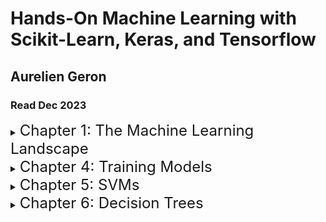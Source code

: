 # Hands-On Machine Learning with Scikit-Learn, Keras, and Tensorflow
## Aurelien Geron
### Read Dec 2023

<details>
<summary><font size=5>Chapter 1: The Machine Learning Landscape</font></summary>


- The ML landscape is the art / science of programming computers to learn from data. They can learn complex relationships between data points to be predictive of new data
- ML is good for when a solution requires a long list of rules, for when traditional approaches yield no good results, fluctuating environments - a ML system can adapt to new data, or getting insights from large amounts of data
- Types of learning
    - Supervised learning - labels are known so the target can be shown to the algorithm. Typical algorithms are KNN, linear reg, logistic reg, SVMs, decision trees & random forests, and NN
    - Unsupervised learning - labels are not known and the model learns for itself. K-means clustering, anomaly detection (one class SVM), anomaly detection (PCA / t-SNE) are all examples
    - Semi-supervised learning algorithms typically combine supervised and unsupervised approaches. So you might first cluster data, and then provide one label for the cluster to learn from, rather than labelling everything
    - Reinforcement learning - this is different entirely, an agent acts in an environment and is given rewards or penalties to act in certain ways
- Batch vs online learning
    - Batch learning - all training is done offline, and generally the entire dataset is used in batches. To retrain a model, you need to retrain using the entire dataset again, and then replace the old model with the new one. Training the new model can take a long time and require lots of resources
    - Online learning - train the model incrementally by feeding it instances of data individually or in mini-batches. The learning step is cheap and fast. But if bad data is fed to the model, your model could quickly lose performance. Hence close monitoring of the model is required
- Main challenges in ML
    - Insufficient training data - I strongly believe more / better data is more important that model selection / tuning
    - Unrepresentative training data
    - Poor quality / noisy data
    - Irrelevant features
    - Overfitting / underfitting training data
- Typical steps in a ML project include: 
    1. Framing the business problem 
    2. Getting and labelling the data 
    3. Analyse and visualise the data to understand what you’re working with
    4. Select a performance metric 
    5. attempt various feature extractions 
    6. get a train and test set 
    7. prototype different model architectures to find one that performs best
    8. tune the best performing model
    9. mature the algorithm
    10. deploy
    11. monitor and maintain
</details>


<details>
<summary><font size=5>Chapter 4: Training Models</font></summary>

- Linear regression is just simply a weighted sum of input features plus a bias
- To implement gradient descent, you compute the gradient of the loss function with regard to each model parameter (input feature), which is the same as computing the partial derivatives wrt each parameter
- With SGD, the result of the gradient of the loss function will bounce up and down because we’re only using a small batch of instances at each step
- You can using training curves to understand model performance when training on different sized subsets of the training set, to see how much of a performance increase you get from adding new data
- High-bias model will typically underfit the data. High-variance model will typically overfit the data. Increasing model complexity will typically increase variance but reduce bias
- Regularisation
    - When you combine both ridge and lasso regularisation, you get ElasticNet regularisation. ElasticNet includes a mix ratio r which controls the amount of ridge and lasso that’s occurring. When r = 0 then you have pure ridge, and when r = 1 you have pure lasso.
        - ElasticNet is better than Lasso which may behave erratically when your training data is wider than is it tall, or when several features are strongly correlated
    - An alternative approach to regularising iterative models is to use early stopping. You stop the training as soon as the validation set has reached a minimum
- A softmax regression can be used for a multiclass problem. You calculate the probability score for each class using a logistic regression. Then with the output probability scores, you run this through a softmax activation function, which computes the exponential of each score, and then normalises them. The predicted class is the one with the highest value
</details>


<details>
<summary><font size=5>Chapter 5: SVMs</font></summary>

- You can think of SVMs as fitting the widest street possible between two support vectors, to classify the dataset on
- In sklearn, you can use hyperparameter C to regularise the SVM model, which controls the number of margin violations that occur
- If your dataset is linear, you can use a linear kernel. But most datasets are more complex than that. You can use non-linear kernels to increase the dimensionality of your dataset
- Scaling your data is important when using SVMs, because a SVM will be able to fit scaled data more easily
- When building an SVM, you should always start by trying a linear kernel. If that doesn’t work then we can try and Gaussian RBF kernel
- SVMs can also be used for regression. In this instance, you flip the objective. So instead of choosing the widest margin that separates the classes, you now try and choose the margin that fits the most instances on the street, without including margin violations
</details>


<details>
<summary><font size=5>Chapter 6: Decision Trees</font></summary>

- Decision trees don’t require any data preparation such as feature scaling or centering
- Sklearn uses CART to train the algorithm, which only produces binary leaves
- You can regularise a decision tree by restricting it’s freedom in training by setting the max depth, max samples in a node needed for splitting, max samples in a lead node, max number of leaf nodes, or max features used for splitting
- Challenges with decision trees
    - They like orthogonal decision boundaries. If you rotate your dataset, you may find the decision boundary becomes convoluted. Using PCA to reduce dimensionality can help with this
    - They’re sensitive to small variations in the training data
</details>
